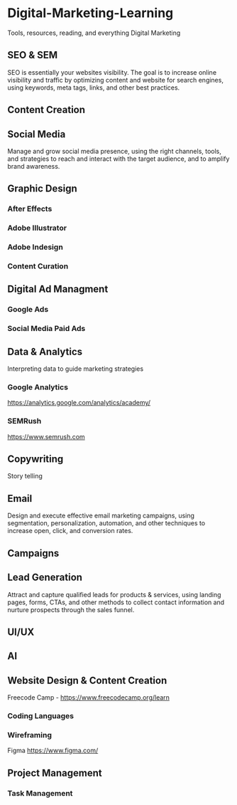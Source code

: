 # Digital-Marketing-Learning
Tools, resources, reading, and everything Digital Marketing 
## SEO & SEM
SEO is essentially your websites visibility. The goal is to increase online visibility and traffic by optimizing content and website for search engines, using keywords, meta tags, links, and other best practices.
## Content Creation
## Social Media
Manage and grow social media presence, using the right channels, tools, and strategies to reach and interact with the target audience, and to amplify brand awareness.
## Graphic Design
### After Effects
### Adobe Illustrator
### Adobe Indesign
### Content Curation
## Digital Ad Managment
### Google Ads
### Social Media Paid Ads
## Data & Analytics
Interpreting data to guide marketing strategies
### Google Analytics

https://analytics.google.com/analytics/academy/
### SEMRush

https://www.semrush.com
## Copywriting
Story telling
## Email
Design and execute effective email marketing campaigns, using segmentation, personalization, automation, and other techniques to increase open, click, and conversion rates.
## Campaigns
## Lead Generation
Attract and capture qualified leads for products & services, using landing pages, forms, CTAs, and other methods to collect contact information and nurture prospects through the sales funnel.
## UI/UX
## AI
## Website Design & Content Creation
Freecode Camp - https://www.freecodecamp.org/learn
### Coding Languages
### Wireframing

Figma https://www.figma.com/
## Project Management
### Task Management 

